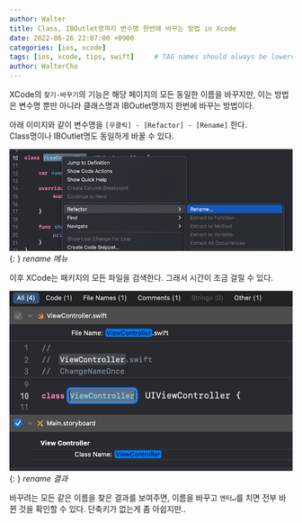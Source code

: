 ```yaml
---
author: Walter
title: Class, IBOutlet명까지 변수명 한번에 바꾸는 방법 in Xcode
date: 2022-06-26 22:07:00 +0900
categories: [ios, xcode]
tags: [ios, xcode, tips, swift]     # TAG names should always be lowercase
author: WalterCho
---
```


XCode의 `찾기-바꾸기`의 기능은 해당 페이지의 모든 동일한 이름을 바꾸지만, 이는 방법은 변수명 뿐만 아니라 클래스명과 IBOutlet명까지 한번에 바꾸는 방법이다.

아래 이미지와 같이 변수명을 `[우클릭] - [Refactor] - [Rename]` 한다.<br>
Class명이나 IBOutlet명도 동일하게 바꿀 수 있다.

![menu](/post_img/20220626/menu.png){: }
_rename 메뉴_

이후 XCode는 패키지의 모든 파일을 검색한다. 그래서 시간이 조금 걸릴 수 있다.

![rename result](/post_img/20220626/rename_result.png){: }
_rename 결과_

바꾸려는 모든 같은 이름을 찾은 결과를 보여주면, 이름을 바꾸고 `엔터↵`를 치면 전부 바뀐 것을 확인할 수 있다.
단축키가 없는게 좀 아쉽지만..